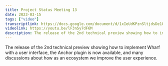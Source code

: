 ```yaml
---
title: Project Status Meeting 13
date: 2023-03-15
tags: ["video"]
transcriptlink: https://docs.google.com/document/d/1xIeUdKPznSltjdsDe1Uj2CwqiZHPrcIbkcafBq2KHDU/edit?usp=sharing
videolink: https://youtu.be/lF3nSy7dF6M
description: The release of the 2nd technical preview showing how to implement Wharf with a user interface, the Anchor plugin is now available, and many discussions about how as an ecosystem we improve the user experience.
---
```


The release of the 2nd technical preview showing how to implement Wharf with a user interface, the Anchor plugin is now available, and many discussions about how as an ecosystem we improve the user experience.
